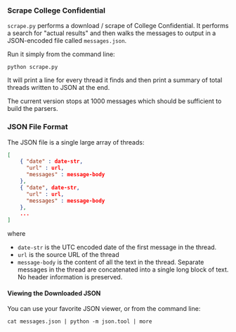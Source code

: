 ### Scrape College Confidential ###

`scrape.py` performs a download / scrape of College Confidential. It performs a search for "actual results" and then walks the messages to output in a JSON-encoded file called `messages.json`.

Run it simply from the command line:

```
python scrape.py
```
It will print a line for every thread it finds and then
print a summary of total threads written to JSON at the end.

The current version stops at 1000 messages which should
be sufficient to build the parsers.

### JSON File Format ###

The JSON file is a single large array of threads:

```json
[
	{ "date" : date-str,
	  "url" : url,
	  "messages" : message-body
	},
	{ "date", date-str,
	  "url" : url,
	  "messages" : message-body
	},
	...
]
```
where

* `date-str` is the UTC encoded date of the first message in the thread.
* `url` is the source URL of the thread
* `message-body` is the content of all the text in the thread. Separate messages in the thread are concatenated into a single long block of text. No header information is preserved.

#### Viewing the Downloaded JSON ###

You can use your favorite JSON viewer, or from the command line:

```
cat messages.json | python -m json.tool | more
```